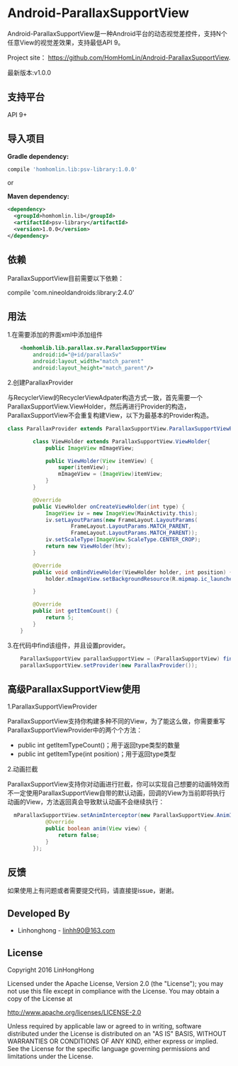 # Android-ParallaxSupportView

Android-ParallaxSupportView是一种Android平台的动态视觉差控件，支持N个任意View的视觉差效果，支持最低API 9。

Project site： <https://github.com/HomHomLin/Android-ParallaxSupportView>.

最新版本:v1.0.0

## 支持平台

API 9+

## 导入项目

**Gradle dependency:**
``` groovy
compile 'homhomlin.lib:psv-library:1.0.0'
```

or

**Maven dependency:**
``` xml
<dependency>
  <groupId>homhomlin.lib</groupId>
  <artifactId>psv-library</artifactId>
  <version>1.0.0</version>
</dependency>
```

## 依赖

ParallaxSupportView目前需要以下依赖：

compile 'com.nineoldandroids:library:2.4.0'

## 用法

1.在需要添加的界面xml中添加组件

``` xml
    <homhomlib.lib.parallax.sv.ParallaxSupportView
        android:id="@+id/parallaxSv"
        android:layout_width="match_parent"
        android:layout_height="match_parent"/>
```

2.创建ParallaxProvider

与RecyclerView的RecyclerViewAdpater构造方式一致，首先需要一个ParallaxSupportView.ViewHolder，然后再进行Provider的构造，ParallaxSupportView不会重复构建View，以下为最基本的Provider构造。

``` java
class ParallaxProvider extends ParallaxSupportView.ParallaxSupportViewProvider<ParallaxProvider.ViewHolder>{

        class ViewHolder extends ParallaxSupportView.ViewHolder{
            public ImageView mImageView;

            public ViewHolder(View itemView) {
                super(itemView);
                mImageView = (ImageView)itemView;
            }
        }

        @Override
        public ViewHolder onCreateViewHolder(int type) {
            ImageView iv = new ImageView(MainActivity.this);
            iv.setLayoutParams(new FrameLayout.LayoutParams(
                    FrameLayout.LayoutParams.MATCH_PARENT,
                    FrameLayout.LayoutParams.MATCH_PARENT));
            iv.setScaleType(ImageView.ScaleType.CENTER_CROP);
            return new ViewHolder(htv);
        }

        @Override
        public void onBindViewHolder(ViewHolder holder, int position) {
            holder.mImageView.setBackgroundResource(R.mipmap.ic_launcher);

        }

        @Override
        public int getItemCount() {
            return 5;
        }
    }
```

3.在代码中find该组件，并且设置provider。

``` java
    ParallaxSupportView parallaxSupportView = (ParallaxSupportView) findViewById(R.id.parallaxSv);
    parallaxSupportView.setProvider(new ParallaxProvider());
```

## 高级ParallaxSupportView使用

1.ParallaxSupportViewProvider

ParallaxSupportView支持你构建多种不同的View，为了能这么做，你需要重写ParallaxSupportViewProvider中的两个个方法：

* public int getItemTypeCount()；用于返回type类型的数量
* public int getItemType(int position)；用于返回type类型

2.动画拦截

ParallaxSupportView支持你对动画进行拦截，你可以实现自己想要的动画特效而不一定使用ParallaxSupportView自带的默认动画，回调的View为当前即将执行动画的View，方法返回真会导致默认动画不会继续执行：

``` java
  mParallaxSupportView.setAnimInterceptor(new ParallaxSupportView.AnimInterceptor() {
            @Override
            public boolean anim(View view) {
                return false;
            }
        });
```

## 反馈

如果使用上有问题或者需要提交代码，请直接提issue，谢谢。

## Developed By

 * Linhonghong - <linhh90@163.com>

## License
Copyright 2016 LinHongHong

Licensed under the Apache License, Version 2.0 (the "License");
you may not use this file except in compliance with the License.
You may obtain a copy of the License at

   http://www.apache.org/licenses/LICENSE-2.0

Unless required by applicable law or agreed to in writing, software
distributed under the License is distributed on an "AS IS" BASIS,
WITHOUT WARRANTIES OR CONDITIONS OF ANY KIND, either express or implied.
See the License for the specific language governing permissions and
limitations under the License.
